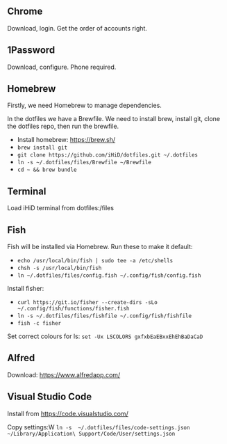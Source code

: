 ## Chrome

Download, login. Get the order of accounts right.

## 1Password

Download, configure. Phone required.

## Homebrew

Firstly, we need Homebrew to manage dependencies. 

In the dotfiles we have a Brewfile. We need to install brew, install git, clone the dotfiles repo, then run the brewfile.

- Install homebrew: https://brew.sh/
- `brew install git`
- `git clone https://github.com/iHiD/dotfiles.git ~/.dotfiles`
- `ln -s ~/.dotfiles/files/Brewfile ~/Brewfile`
-  `cd ~ && brew bundle`

## Terminal

Load iHiD terminal from dotfiles:/files

## Fish

Fish will be installed via Homebrew. Run these to make it default:
- `echo /usr/local/bin/fish | sudo tee -a /etc/shells `
- `chsh -s /usr/local/bin/fish`
- `ln ~/.dotfiles/files/config.fish ~/.config/fish/config.fish`

Install fisher:
- `curl https://git.io/fisher --create-dirs -sLo ~/.config/fish/functions/fisher.fish`
- `ln -s ~/.dotfiles/files/fishfile ~/.config/fish/fishfile`
- `fish -c fisher`

Set correct colours for ls:
`set -Ux LSCOLORS gxfxbEaEBxxEhEhBaDaCaD`

## Alfred

Download: https://www.alfredapp.com/

## Visual Studio Code

Install from https://code.visualstudio.com/

Copy settings:W
`ln -s  ~/.dotfiles/files/code-settings.json ~/Library/Application\ Support/Code/User/settings.json`